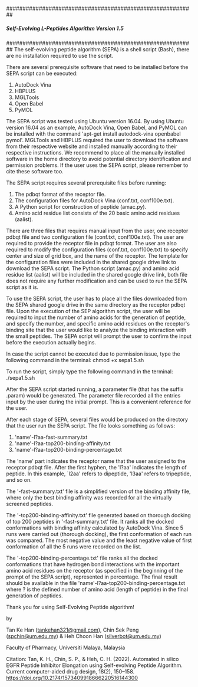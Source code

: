 ##########################################################
##### Self-Evolving L-Peptides Algorithm Version 1.5 #####
##########################################################
The self-evolving peptide algorithm (SEPA) is a shell script (Bash), there are no installation required to use the script. 

There are several prerequisite software that need to be installed before the SEPA script can be executed: 
1. AutoDock Vina
2. HBPLUS
3. MGLTools
4. Open Babel
5. PyMOL

The SEPA script was tested using Ubuntu version 16.04. By using Ubuntu version 16.04 as an example, AutoDock Vina, Open Babel, and PyMOL can be installed with the command 'apt-get install autodock-vina openbabel pymol'. MGLTools and HBPLUS required the user to download the software from their respective website and installed manually according to their respective instructions. We recommend to place all the manually installed software in the home directory to avoid potential directory identification and permission problems. If the user uses the SEPA script, please remember to cite these software too. 

The SEPA script requires several prerequisite files before running:
1. The pdbqt format of the receptor file.
2. The configuration files for AutoDock Vina (conf.txt, conf100e.txt). 
3. A Python script for construction of peptide (amac.py).
4. Amino acid residue list consists of the 20 basic amino acid residues (aalist). 

There are three files that requires manual input from the user, one receptor pdbqt file and two configuration file (conf.txt, conf100e.txt). The user are required to provide the receptor file in pdbqt format. The user are also required to modify the configuration files (conf.txt, conf100e.txt) to specify center and size of grid box, and the name of the receptor. The template for the configuration files were included in the shared google drive link to download the SEPA script. The Python script (amac.py) and amino acid residue list (aalist) will be included in the shared google drive link, both file does not require any further modification and can be used to run the SEPA script as it is. 

To use the SEPA script, the user has to place all the files downloaded from the SEPA shared google drive in the same directory as the receptor pdbqt file. Upon the execution of the SEP algorithm script, the user will be required to input the number of amino acids for the generation of peptide, and specify the number, and specific amino acid residues on the receptor's binding site that the user would like to analyze the binding interaction with the small peptides. The SEPA script will prompt the user to confirm the input before the execution actually begins. 

In case the script cannot be executed due to permission issue, type the following command in the terminal:
chmod +x sepa1.5.sh

To run the script, simply type the following command in the terminal:
./sepa1.5.sh

After the SEPA script started running, a parameter file (that has the suffix .param) would be generated. The parameter file recorded all the entries input by the user during the initial prompt. This is a convenient reference for the user. 

After each stage of SEPA, several files would be produced on the directory that the user run the SEPA script. The file looks something as follows:
1. 'name'-l?aa-fast-summary.txt
2. 'name'-l?aa-top200-binding-affinity.txt
3. 'name'-l?aa-top200-binding-percentage.txt

The 'name' part indicates the receptor name that the user assigned to the receptor pdbqt file. After the first hyphen, the 'l?aa' indicates the length of peptide. In this example, `l2aa' refers to dipeptide, 'l3aa' refers to tripeptide, and so on. 

The '-fast-summary.txt' file is a simplified version of the binding affinity file, where only the best binding affinity was recorded for all the virtually screened peptides.

The '-top200-binding-affinity.txt' file generated based on thorough docking of top 200 peptides in '-fast-summary.txt' file. It ranks all the docked conformations with binding affinity calculated by AutoDock Vina. Since 5 runs were carried out (thorough docking), the first conformation of each run was compared. The most negative value and the least negative value of first conformation of all the 5 runs were recorded on the list. 

The '-top200-binding-percentage.txt' file ranks all the docked conformations that have hydrogen bond interactions with the important amino acid residues on the receptor (as specified in the beginning of the prompt of the SEPA script), represented in percentage. The final result should be available in the file 'name'-l?aa-top200-binding-percentage.txt where ? is the defined number of amino acid (length of peptide) in the final generation of peptides.



Thank you for using Self-Evolving Peptide algorithm!

by

Tan Ke Han (tankehan321@gmail.com), Chin Sek Peng (spchin@um.edu.my) & Heh Choon Han (silverbot@um.edu.my)

Faculty of Pharmacy, Universiti Malaya, Malaysia

Citation: Tan, K. H., Chin, S. P., & Heh, C. H. (2022). Automated in silico EGFR Peptide Inhibitor Elongation using Self-evolving Peptide Algorithm. Current computer-aided drug design, 18(2), 150–158. https://doi.org/10.2174/1573409918666220516144300
